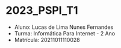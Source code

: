 # 2023_PSPI_T1

- Aluno: Lucas de Lima Nunes Fernandes
- Turma: Informática Para Internet - 2 Ano
- Matrícula: 20211011110028

